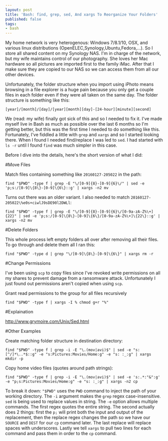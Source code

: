 ```yaml
---
layout: post
title: 'Bash: find, grep, sed, And xargs To Reorganize Your Folders'
published: false
tags:
- bash
---
```


My home network is very heterogenous: Windows 7/8.1/10, OSX, and various linux distributions (OpenELEC,Synology,Ubuntu,Fedora,...). So I store all shared content on my Synology NAS. I'm in charge of the network, but my wife maintains control of our photography. She loves her Mac hardware so all pictures are imported first to the family iMac. After that I make sure they are copied to our NAS so we can access them from all our other devices. 

Unfortunately, the folder structure when you import using iPhoto means browsing in a file explorer is a huge pain because you only get a couple files in each folder even if they were all taken on the same day. The folder structure is something like this:

    [year]/[month]/[day]/[year][month][day]-[24-hour][minute][second]

We (read: my wife) finally got sick of this and so I needed to fix it. I've made myself live in Bash as much as possible over the last 6 months so I'm getting better, but this was the first time I needed to do something like this. Fortunately, I've fiddled a little with `grep` and `xargs` and so I started looking there. When I found I needed find/replace I was led to `sed`. I had started with `ls -r` until I found `find` was much simpler in this case.

Before I dive into the details, here's the short version of what I did:

#Move Files

Match files containing something like `20160127-205022` in the path:

    find "$PWD" -type f | grep -E "\/[0-9]{8}-[0-9]{6}\/" | sed -e 'p;s:/[0-9]\{8\}-[0-9]\{6\}::g' | xargs -n2 mv

Turns out there was an older variant. I also needed to match `20160127-205022\%e0s+ciwlJ9sDE90l2DWLl`:

    find "$PWD" -type f | grep -E "\/[0-9]{8}-[0-9]{6}\/[0-9a-zA-Z%\+]{22}" | sed -e 'p;s:/[0-9]\{8\}-[0-9]\{6\}/[0-9a-zA-Z%\+]\{22\}::g' | xargs -n2 mv

#Delete Folders

This whole process left empty folders all over after removing all their files. To go through and delete them all I ran this:

    find "$PWD" -type d | grep "\/[0-9]\{8\}-[0-9]\{6\}" | xargs rm -r

#Change Permissions

I've been using `scp` to copy files since I've revoked write permissions on all my shares to prevent damage from a ransomware attack. Unfortunately I just found out permissions aren't copied when using `scp`.

Grant read permissions to the group for all files recursively

    find "$PWD" -type f | xargs -I % chmod g+r "%"

#Explaination

http://www.grymoire.com/Unix/Sed.html

#Other Examples

Create matching folder structure in destination directory:

    find "$PWD" -type f | grep -i -E "\.(mov|avi)$" | sed -e "s:[^/]*\..*$::g" -e "s:Pictures:Movies/Home:g" -e "s: :_:g" | xargs mkdir -p

Copy home video files (quotes around path strings):

    find "$PWD" -type f | grep -i -E "\.(mov|avi)$" | sed -e 's:.*:"&":g' -e "p;s:Pictures:Movies/Home:g" -e "s: :_:g" | xargs -n2 cp

To break it down: `"$PWD"` uses the `PWD` command to inject the path of your working directory. The `-i` argument makes the `grep` regex case-insensitive. `sed` is being used to replace values in string. The `-e` option allows multiple commands. The first regex quotes the entire string. The second actually does 2 things: first the `p;` will print both the input and output of the replacement, then the replace regex changes the path so we have our `SOURCE` and `DEST` for our `cp` command later. The last replace will replace spaces with underscores. Lastly we tell `xargs` to pull two lines for each command and pass them in order to the `cp` command.  

